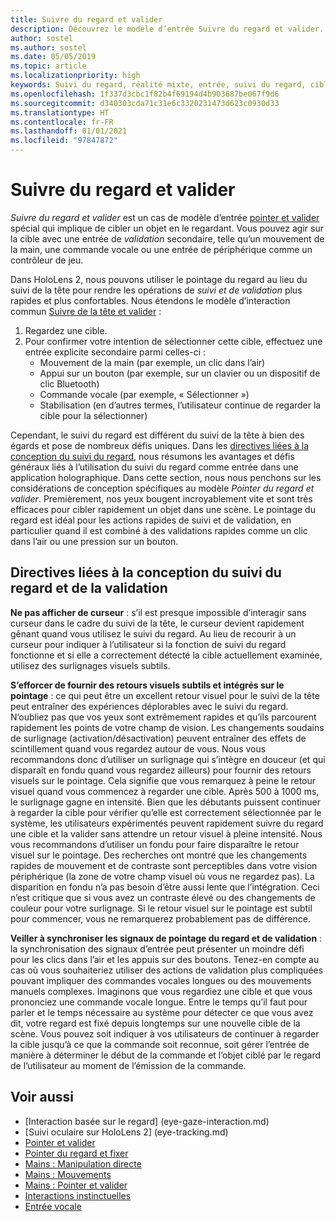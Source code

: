 ```yaml
---
title: Suivre du regard et valider
description: Découvrez le modèle d’entrée Suivre du regard et valider.
author: sostel
ms.author: sostel
ms.date: 05/05/2019
ms.topic: article
ms.localizationpriority: high
keywords: Suivi du regard, réalité mixte, entrée, suivi du regard, ciblage du regard, HoloLens 2, sélection basée sur le regard, casque de réalité mixte, casque windows mixed reality, casque de réalité virtuelle, HoloLens, MRTK, Mixed Reality Toolkit, regard
ms.openlocfilehash: 1f337d3cbc1f82b4f69194d4b903687be067f9d6
ms.sourcegitcommit: d340303cda71c31e6c3320231473d623c0930d33
ms.translationtype: HT
ms.contentlocale: fr-FR
ms.lasthandoff: 01/01/2021
ms.locfileid: "97847872"
---
```

# <a name="eye-gaze-and-commit"></a>Suivre du regard et valider

_Suivre du regard et valider_ est un cas de modèle d’entrée [pointer et valider](gaze-and-commit.md) spécial qui implique de cibler un objet en le regardant. Vous pouvez agir sur la cible avec une entrée de _validation_ secondaire, telle qu’un mouvement de la main, une commande vocale ou une entrée de périphérique comme un contrôleur de jeu. 

Dans HoloLens 2, nous pouvons utiliser le pointage du regard au lieu du suivi de la tête pour rendre les opérations de _suivi et de validation_ plus rapides et plus confortables. Nous étendons le modèle d’interaction commun [Suivre de la tête et valider](gaze-and-commit.md) : 
1. Regardez une cible. 
2. Pour confirmer votre intention de sélectionner cette cible, effectuez une entrée explicite secondaire parmi celles-ci :  
   - Mouvement de la main (par exemple, un clic dans l’air)
   - Appui sur un bouton (par exemple, sur un clavier ou un dispositif de clic Bluetooth)
   - Commande vocale (par exemple, « Sélectionner »)
   - Stabilisation (en d’autres termes, l’utilisateur continue de regarder la cible pour la sélectionner)

Cependant, le suivi du regard est différent du suivi de la tête à bien des égards et pose de nombreux défis uniques. Dans les [directives liées à la conception du suivi du regard](eye-tracking.md), nous résumons les avantages et défis généraux liés à l’utilisation du suivi du regard comme entrée dans une application holographique. Dans cette section, nous nous penchons sur les considérations de conception spécifiques au modèle _Pointer du regard et valider_.
Premièrement, nos yeux bougent incroyablement vite et sont très efficaces pour cibler rapidement un objet dans une scène. Le pointage du regard est idéal pour les actions rapides de suivi et de validation, en particulier quand il est combiné à des validations rapides comme un clic dans l’air ou une pression sur un bouton.
   
## <a name="design-guidelines-for-eye-gaze-and-commit"></a>Directives liées à la conception du suivi du regard et de la validation

**Ne pas afficher de curseur** : s’il est presque impossible d’interagir sans curseur dans le cadre du suivi de la tête, le curseur devient rapidement gênant quand vous utilisez le suivi du regard. Au lieu de recourir à un curseur pour indiquer à l’utilisateur si la fonction de suivi du regard fonctionne et si elle a correctement détecté la cible actuellement examinée, utilisez des surlignages visuels subtils.

**S’efforcer de fournir des retours visuels subtils et intégrés sur le pointage** : ce qui peut être un excellent retour visuel pour le suivi de la tête peut entraîner des expériences déplorables avec le suivi du regard. N’oubliez pas que vos yeux sont extrêmement rapides et qu’ils parcourent rapidement les points de votre champ de vision. Les changements soudains de surlignage (activation/désactivation) peuvent entraîner des effets de scintillement quand vous regardez autour de vous. Nous vous recommandons donc d’utiliser un surlignage qui s’intègre en douceur (et qui disparaît en fondu quand vous regardez ailleurs) pour fournir des retours visuels sur le pointage. Cela signifie que vous remarquez à peine le retour visuel quand vous commencez à regarder une cible. Après 500 à 1000 ms, le surlignage gagne en intensité. Bien que les débutants puissent continuer à regarder la cible pour vérifier qu’elle est correctement sélectionnée par le système, les utilisateurs expérimentés peuvent rapidement suivre du regard une cible et la valider sans attendre un retour visuel à pleine intensité. Nous vous recommandons d’utiliser un fondu pour faire disparaître le retour visuel sur le pointage. Des recherches ont montré que les changements rapides de mouvement et de contraste sont perceptibles dans votre vision périphérique (la zone de votre champ visuel où vous ne regardez pas).
La disparition en fondu n’a pas besoin d’être aussi lente que l’intégration. Ceci n’est critique que si vous avez un contraste élevé ou des changements de couleur pour votre surlignage. Si le retour visuel sur le pointage est subtil pour commencer, vous ne remarquerez probablement pas de différence.

**Veiller à synchroniser les signaux de pointage du regard et de validation** : la synchronisation des signaux d’entrée peut présenter un moindre défi pour les clics dans l’air et les appuis sur des boutons. Tenez-en compte au cas où vous souhaiteriez utiliser des actions de validation plus compliquées pouvant impliquer des commandes vocales longues ou des mouvements manuels complexes. Imaginons que vous regardiez une cible et que vous prononciez une commande vocale longue. Entre le temps qu’il faut pour parler et le temps nécessaire au système pour détecter ce que vous avez dit, votre regard est fixé depuis longtemps sur une nouvelle cible de la scène. Vous pouvez soit indiquer à vos utilisateurs de continuer à regarder la cible jusqu’à ce que la commande soit reconnue, soit gérer l’entrée de manière à déterminer le début de la commande et l’objet ciblé par le regard de l’utilisateur au moment de l’émission de la commande.

## <a name="see-also"></a>Voir aussi

* [Interaction basée sur le regard] (eye-gaze-interaction.md)
* [Suivi oculaire sur HoloLens 2] (eye-tracking.md)
* [Pointer et valider](gaze-and-commit.md)
* [Pointer du regard et fixer](gaze-and-dwell.md)
* [Mains : Manipulation directe](direct-manipulation.md)
* [Mains : Mouvements](gaze-and-commit.md#composite-gestures)
* [Mains : Pointer et valider](point-and-commit.md)
* [Interactions instinctuelles](interaction-fundamentals.md)
* [Entrée vocale](voice-input.md)

